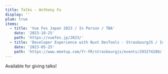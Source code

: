 ```yaml
---
title: Talks - Anthony Fu
display: ''
plum: true
items:
  - title: 'Vue Fes Japan 2023 / In Person / TBA'
    date: '2023-10-25'
    path: 'https://vuefes.jp/2023/'
  - title: 'Developer Experience with Nuxt DevTools - StrasbourgJS / In Person'
    date: '2023-05-25'
    path: 'https://www.meetup.com/fr-FR/strasbourgjs/events/293274289/'
---
```


<SubNav />

<div slide-up>
  <RouterLink to="/giving-talks" op50>
    <div i-ri:presentation-line />
    Available for giving talks!
  </RouterLink>
</div>

<ListPosts type="talk" :extra="items" />
